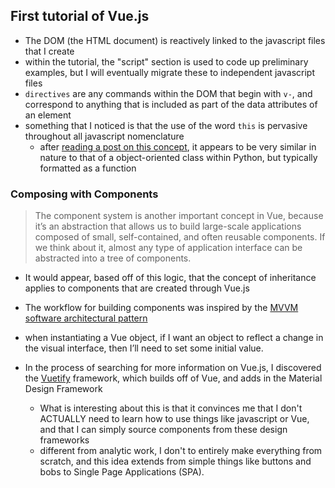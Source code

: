 ## First tutorial of Vue.js

 - The DOM (the HTML document) is reactively linked to the javascript files that I create
 - within the tutorial, the "script" section is used to code up preliminary examples, but I will eventually migrate these to independent javascript files
 - `directives` are any commands within the DOM that begin with `v-`, and correspond to anything that is included as part of the data attributes of an element
 - something that I noticed is that the use of the word `this` is pervasive throughout all javascript nomenclature
      - after [reading a post on this concept](https://codeburst.io/all-about-this-and-new-keywords-in-javascript-38039f71780c), it appears to be very similar in nature to that of a object-oriented class within Python, but typically formatted as a function

### Composing with Components

 >The component system is another important concept in Vue, because it’s an abstraction that allows us to build large-scale applications composed of small, self-contained, and often reusable components. If we think about it, almost any type of application interface can be abstracted into a tree of components.

  - It would appear, based off of this logic, that the concept of inheritance applies to components that are created through Vue.js
  - The workflow for building components was inspired by the [MVVM software architectural pattern](https://en.wikipedia.org/wiki/Model%E2%80%93view%E2%80%93viewmodel)
  - when instantiating a Vue object, if I want an object to reflect a change in the visual interface, then I’ll need to set some initial value.

 - In the process of searching for more information on Vue.js, I discovered the [Vuetify](https://vuetifyjs.com/en/components/buttons/#usage) framework, which builds off of Vue, and adds in the Material Design Framework
    - What is interesting about this is that it convinces me that I don't ACTUALLY need to learn how to use things like javascript or Vue, and that I can simply source components from these design frameworks
    - different from analytic work, I don't to entirely make everything from scratch, and this idea extends from simple things like buttons and bobs to Single Page Applications (SPA).
